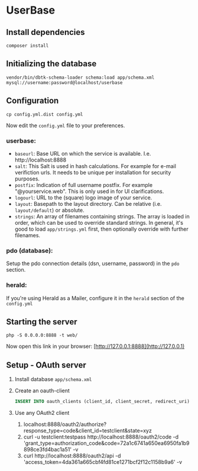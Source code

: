 # UserBase

## Install dependencies

    composer install
    
## Initializing the database

    vendor/bin/dbtk-schema-loader schema:load app/schema.xml mysql://username:password@localhost/userbase

## Configuration

    cp config.yml.dist config.yml
    
Now edit the `config.yml` file to your preferences.

### userbase:

* `baseurl`: Base URL on which the service is available. I.e. http://localhost:8888
* `salt`: This Salt is used in hash calculations. For example for e-mail verifiction urls. It needs to be unique per installation for security purposes.
* `postfix`: Indication of full username postfix. For example "@yourservice.web". This is only used in for UI clarifications.
* `logourl`: URL to the (square) logo image of your service.
* `layout`: Basepath to the layout directory. Can be relative (i.e. `layout/default`) or absolute.
* `strings`: An array of filenames containing strings. The array is loaded in order, which can be used to override standard strings. In general, it's good to load `app/strings.yml` first, then optionally override with further filenames.

### pdo (database):

Setup the pdo connection details (dsn, username, password) in the `pdo` section.

### herald:

If you're using Herald as a Mailer, configure it in the `herald` section of the `config.yml`

## Starting the server

    php -S 0.0.0.0:8888 -t web/

Now open this link in your browser: [http://127.0.0.1:8888](http://127.0.0.1)

## Setup - OAuth server

1. Install database `app/schema.xml`
2. Create an oauth-client

    ```sql
    INSERT INTO oauth_clients (client_id, client_secret, redirect_uri) VALUES ("testclient", "testpass", "http://fake/");
    ```
3. Use any OAuth2 client
    1. localhost:8888/oauth2/authorize?response_type=code&client_id=testclient&state=xyz
    2. curl -u testclient:testpass http://localhost:8888/oauth2/code -d 'grant_type=authorization_code&code=72a1c6741a650ea6950fa1b9898ce3fd4bac1a51' -v
    3. curl http://localhost:8888/oauth2/api -d 'access_token=4da361a665cbf4fd81ce1271bcf2f12c1158b9a6' -v

